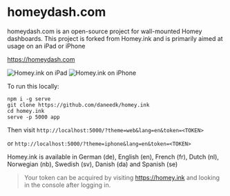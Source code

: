 # homeydash.com

homeydash.com is an open-source project for wall-mounted Homey dashboards.
This project is forked from Homey.ink and is primarily aimed at usage on an iPad or iPhone

https://homeydash.com

![Homey.ink on iPad](https://raw.githubusercontent.com/daneedk/homey.ink/master/assets/devices/ipad/ipad.png)
![Homey.ink on iPhone](https://raw.githubusercontent.com/daneedk/homey.ink/master/assets/devices/iphone/iphone.png)

To run this locally:

```
npm i -g serve
git clone https://github.com/daneedk/homey.ink
cd homey.ink
serve -p 5000 app
```

Then visit `http://localhost:5000/?theme=web&lang=en&token=<TOKEN>`

or `http://localhost:5000/?theme=iphone&lang=en&token=<TOKEN>`

Homey.ink is available in German (de), English (en), French (fr), Dutch (nl), Norwegian (nb), Swedish (sv), Danish (da) and Spanish (se)

> Your token can be acquired by visiting https://homey.ink and looking in the console after logging in.
